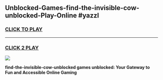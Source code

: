 
## Unblocked-Games-find-the-invisible-cow-unblocked-Play-Online #yazzl
<h3>
<a href="https://news.freeplayer.one?title=find-the-invisible-cow-unblocked&ref=3">CLICK TO PLAY</a></h3>
<hr>

<h3>
<a href="https://news.freeplayer.one?title=find-the-invisible-cow-unblocked&ref=3">CLICK 2 PLAY</a>
  
</h3>

<a href="https://news.freeplayer.one?title=find-the-invisible-cow-unblocked&ref=3"><img src="https://clearcache.store/games.png"></a>


**find-the-invisible-cow-unblocked games unblocked: Your Gateway to Fun and Accessible Online Gaming**
